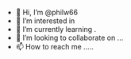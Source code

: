 - 👋 Hi, I’m @philw66 
- 👀 I’m interested in 
- 🌱 I’m currently learning .
- 💞️ I’m looking to collaborate on ...
- 📫 How to reach me .....

<!---
philw66/philw66 is a ✨ special ✨ repository because its `README.md` (this file) appears on your GitHub profile.
You can click the Preview link to take a look at your changes.
--->
